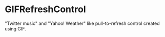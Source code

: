 GIFRefreshControl
=================

"Twitter music" and "Yahoo! Weather" like pull-to-refresh control created using GIF.
